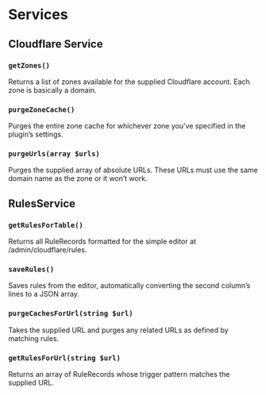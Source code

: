 # Services

## Cloudflare Service

### `getZones()`

Returns a list of zones available for the supplied Cloudflare account. Each zone is basically a domain.

### `purgeZoneCache()`

Purges the entire zone cache for whichever zone you've specified in the plugin’s settings.

### `purgeUrls(array $urls)`

Purges the supplied array of absolute URLs. These URLs must use the same domain name as the zone or it won’t work.

## RulesService

### `getRulesForTable()`

Returns all RuleRecords formatted for the simple editor at /admin/cloudflare/rules.

### `saveRules()`

Saves rules from the editor, automatically converting the second column’s lines to a JSON array.

### `purgeCachesForUrl(string $url)`

Takes the supplied URL and purges any related URLs as defined by matching rules.

### `getRulesForUrl(string $url)`

Returns an array of RuleRecords whose trigger pattern matches the supplied URL.
